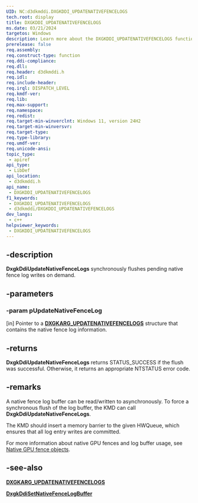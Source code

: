```yaml
---
UID: NC:d3dkmddi.DXGKDDI_UPDATENATIVEFENCELOGS
tech.root: display
title: DXGKDDI_UPDATENATIVEFENCELOGS
ms.date: 03/21/2024
targetos: Windows
description: Learn more about the DXGKDDI_UPDATENATIVEFENCELOGS function.
prerelease: false
req.assembly: 
req.construct-type: function
req.ddi-compliance: 
req.dll: 
req.header: d3dkmddi.h
req.idl: 
req.include-header: 
req.irql: DISPATCH_LEVEL
req.kmdf-ver: 
req.lib: 
req.max-support: 
req.namespace: 
req.redist: 
req.target-min-winverclnt: Windows 11, version 24H2
req.target-min-winversvr: 
req.target-type: 
req.type-library: 
req.umdf-ver: 
req.unicode-ansi: 
topic_type:
 - apiref
api_type:
 - LibDef
api_location:
 - d3dkmddi.h
api_name:
 - DXGKDDI_UPDATENATIVEFENCELOGS
f1_keywords:
 - DXGKDDI_UPDATENATIVEFENCELOGS
 - d3dkmddi/DXGKDDI_UPDATENATIVEFENCELOGS
dev_langs:
 - c++
helpviewer_keywords:
 - DXGKDDI_UPDATENATIVEFENCELOGS
---
```


## -description

**DxgkDdiUpdateNativeFenceLogs** synchronously flushes pending native fence log writes on demand.

## -parameters

### -param pUpdateNativeFenceLog

[in] Pointer to a [**DXGKARG_UPDATENATIVEFENCELOGS**](nc-d3dkmddi-dxgkarg_updatenativefencelogs.md) structure that contains the native fence log information.

## -returns

**DxgkDdiUpdateNativeFenceLogs** returns STATUS_SUCCESS if the flush was successful. Otherwise, it returns an appropriate NTSTATUS error code.

## -remarks

A native fence log buffer can be read/written to asynchronously. To force a synchronous flush of the log buffer, the KMD can call **DxgkDdiUpdateNativeFenceLogs**.

The KMD should insert a memory barrier to the given HWQueue, which ensures that all log entry writes are committed.

For more information about native GPU fences and log buffer usage, see [Native GPU fence objects](/windows-hardware/drivers/display/native-gpu-fence-objects).

## -see-also

[**DXGKARG_UPDATENATIVEFENCELOGS**](ns-d3dkmddi-dxgkarg_updatenativefencelogs.md)

[**DxgkDdiSetNativeFenceLogBuffer**](nc-d3dkmddi-dxgkddi_setnativefencelogbuffer.md)
